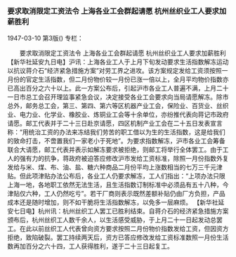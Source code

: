 ### 要求取消限定工资法令  上海各业工会群起请愿  杭州丝织业工人要求加薪胜利

1947-03-10
第3版()
专栏：

　　要求取消限定工资法令
    上海各业工会群起请愿
    杭州丝织业工人要求加薪胜利
    【新华社延安九日电】沪讯：上海各业工人于上月下旬发动要求生活指数解冻运动以抗议蒋介石“经济紧急措施方案”对劳工界之进攻。该方案规定发给工资须按照一月份的官定生活指数，但二月份物价较一月份已涨一倍以上，全月平均物价指数亦已高出百分之六十以上。此一方案公布后，引起沪市各业工人普遍不满，上月二十一日市总工会召开理监事紧急会议，决定接受各业工会要求向当局请愿解冻。除市总外，邮务总工会，第三、第四、第六等区机器产业工会，保险业、百货业、丝织业、电力业、化学业、橡胶业、炼铜业工会等十余单位，亦纷推代表向蒋记市政府请愿。邮工代表并于二十三日赴京请愿，四区机制产业工会在二十五日发表宣言称：“用统治工资的办法来冻结我们劳苦的职工借以为生的生活指数，这是给我们的致命打击，不啻置我们一家老小于死地”。为要求指数解冻，沪市各业工会筹备联合大请愿，邮工代表并表示如解冻要求被拒绝，则邮工将举行全体罢工。由于工人的强有力的抗争，蒋政府被迫答应修改沪市发给工资标准，除照一月份指数外复发给与米、煤、布、油、盐、糖六种商品二月份平均上涨数相当的七万三千元津贴。但此项津贴办法公布后，各业工人仍要求解冻，工人们指出：“上项办法只限上海一地，各地职工依然无法生活，且生活指数订制标准中必须品有五十八种，今津贴仅六种，工人仍然吃亏”。若干厂商则表示既然差额补贴仍由厂方负担，产品成本还是随时增加，则不如干脆将生活指数解冻，以免多一层麻烦。
    【新华社延安七日电】杭州讯：杭州丝织工人罢工已胜利结束。自蒋介石的经济紧急措施方案颁布后，杭州丝织工人数千余人，以生活感受威胁，于上月二十一日起发动总罢工。在此以前丝织工人代表曾向资方要求按照二月份物价指数发给工资，但因资方拒绝，致陷破裂。罢工持续两天后，资方已答应修改发给工资标准数照一月份生活数再加百分之六十四，工人获得胜利，遂于二十三日起复工。
